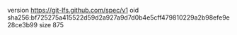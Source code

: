 version https://git-lfs.github.com/spec/v1
oid sha256:bf725275a415522d59d2a927a9d7d0b4e5cff479810229a2b98efe9e28ce3b99
size 875
